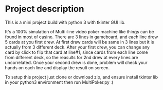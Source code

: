 Project description
=======

This is a mini project build with python 3 with tkinter GUI lib.

It's a 100% simulation of Multi-line video poker machine like things can be found in most of casino. There are 3 lines in gameboard, and each line drew 5 cards at you first drew. At first drew cards will be same in 3 lines but it is actually from 3 different deck. After your first drew, you can change any card by click to flip that card at line#1, since cards from each line come from different deck, so the reasults for 2nd drew at every lines are uncorrelated. Once your second drew is done, problem will check your hands on each line and display the result on screen.

To setup this project just clone or download zip, and ensure install tkinter lib in your python3 environment then run MultiPoker.py :)
